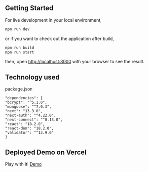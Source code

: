 ## Getting Started

For live development in your local environment,

```bash
npm run dev
```

or if you want to check out the application after build,

```bash
npm run build
npm run start
```

then, open [http://localhost:3000](http://localhost:3000) with your browser to see the result.

## Technology used

package.json

```
"dependencies": {
"bcrypt": "^5.1.0",
"mongoose": "^7.0.3",
"next": "13.3.0",
"next-auth": "^4.22.0",
"next-connect": "^0.13.0",
"react": "18.2.0",
"react-dom": "18.2.0",
"validator": "^13.9.0"
}
```

## Deployed Demo on Vercel
Play with it! [Demo](mern-next-userauth.vercel.app)
